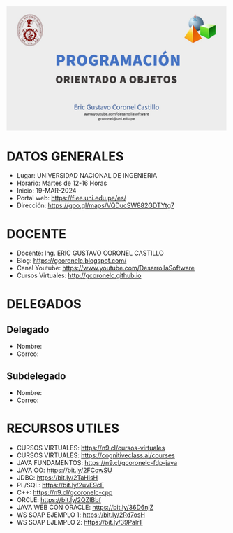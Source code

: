 ![PROGRAMACION ORIENTADO DE OBJETOS](https://github.com/gcoronelc/UNI-FIEE-2024-1-BMA15-Q/blob/main/img/JavaOO.jpg)

# DATOS GENERALES

- Lugar: UNIVERSIDAD NACIONAL DE INGENIERIA
- Horario: Martes de 12-16 Horas
- Inicio: 19-MAR-2024
- Portal web: https://fiee.uni.edu.pe/es/
- Dirección: https://goo.gl/maps/VQDucSW882GDTYtg7

# DOCENTE

- Docente: Ing. ERIC GUSTAVO CORONEL CASTILLO
- Blog: https://gcoronelc.blogspot.com/
- Canal Youtube: https://www.youtube.com/DesarrollaSoftware
- Cursos Virtuales: http://gcoronelc.github.io

# DELEGADOS

## Delegado

- Nombre: 
- Correo: 

## Subdelegado

- Nombre: 
- Correo: 

# RECURSOS UTILES

- CURSOS VIRTUALES: https://n9.cl/cursos-virtuales
- CURSOS VIRTUALES: https://cognitiveclass.ai/courses
- JAVA FUNDAMENTOS: https://n9.cl/gcoronelc-fdp-java
- JAVA OO: https://bit.ly/2FCowSU
- JDBC: https://bit.ly/2TaHisH
- PL/SQL: https://bit.ly/2uvE9cF
- C++: https://n9.cl/gcoronelc-cpp
- ORCLE: https://bit.ly/2QZIBbf
- JAVA WEB CON ORACLE: https://bit.ly/36D6njZ
- WS SOAP EJEMPLO 1: https://bit.ly/2Rd7osH
- WS SOAP EJEMPLO 2: https://bit.ly/39PalrT




